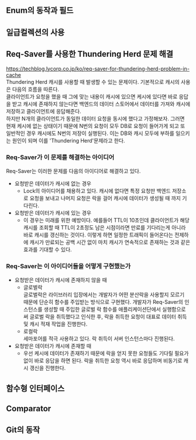## Enum의 동작과 필드
## 일급컬렉션의 사용
## Req-Saver를 사용한 Thundering Herd 문제 해결
https://techblog.lycorp.co.jp/ko/req-saver-for-thundering-herd-problem-in-cache </br>
Thundering Herd 캐시를 사용할 때 발생할 수 있는 문제이다.
기본적으로 캐시의 사용은 다음의 흐름을 따른다.<br>
클라이언트가 요청을 했을 때 그에 맞는 내용이 캐시에 있으면 케시에 있다면 바로 응답을 받고 캐시에 존재하지 않는다면 백엔드의 데이터 스토어에서 데이터를 가져와
캐시에 저장하고 클라이언트에 응답해준다.<br>
하지만 N개의 클라이언트가 동일한 데이터 요청을 동시에 했다고 가정해보자. 그러면 현재 케시에 없는 상태이기 때문에 N번의 요청이 모두 DB로 요청이 들어가게 되고 또 일반적인 
경우 캐시에도 N번의 저장이 실행된다. 이는 DB와 캐시 모두에 부하를 일으키는 원인이 되며 이를 'Thundering Herd'문제라고 한다.

### Req-Saver가 이 문제를 해결하는 아이디어
Req-Saver는 이러한 문제를 다음의 아이디어로 해결하고 있다.<br>
- 요청받은 데이터가 캐시에 없는 경우
  - Lock의 아이디어를 채용하고 있다. 캐시에 없다면 특정 요청만 백엔드 저장소로 요청을 보내고 나머지 요청은 락을 걸어 캐시에 데이터가 생성될 때 까지 기다린다.
- 요청받은 데이터가 캐시에 있는 경우
  - 이 경우는 미래를 위한 예방이다. 예를들어 TTL이 10초인데 클라이언트가 해당 캐시를 조회할 때 TTL이 2초정도 남은 시점이라면 만료를 기다리는게 아니라 바로 캐시를 갱신하는 것이다.
  이렇게 하면 일정한 트래픽이 들어온다는 전제하에 캐시가 만료되는 공백 시간 없이 마치 캐시가 연속적으로 존재하는 것과 같은 효과를 기대할 수 있다.

### Req-Saver는 이 아이디어들을 어떻게 구현했는가
- 요청받은 데이터가 캐시에 존재하지 않을 때
  - 글로벌락<br>
    글로벌락은 라이브러리 입장에서는 개발자가 어떤 분산락을 사용할지 모르기 때문에 단순히 함수를 주입받는 방식으로 구현했다.
    개발자가 Req-Saver의 인스턴스를 생성할 때 주입한 글로벌 락 함수를 애플리케이션단에서 실행함으로써 글로벌 락을 취득했다고 인식한 후,
    락을 취득한 요청이 대표로 데이터 취득 및 캐시 적재 작업을 진행한다.
  - 로컬락<br>
    세마포어를 적극 사용하고 있다. 락 취득이 서버 인스턴스마다 진행된다.
- 요청받은 데이터가 캐시에 존재할 때
  - 우선 케시에 데이터가 존재하기 때문에 락을 얻지 못한 요청들도 기다릴 필요가 없이 바로 응답을 하면 된다. 락을 취득한 요청
  역시 바로 응답하며 비동기로 캐시 갱신을 진행한다.
## 함수형 인터페이스 
## Comparator
## Git의 동작